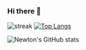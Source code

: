 ### Hi there 👋

![streak](https://github-readme-streak-stats.herokuapp.com/?user=newtonneto&theme=radical "streak") [![Top Langs](https://github-readme-stats.vercel.app/api/top-langs/?username=newtonneto&layout=compact&theme=radical)](https://github.com/newtonneto)

![Newton's GitHub stats](https://github-readme-stats.vercel.app/api?username=newtonneto&show_icons=true&theme=radical)

<!--
**newtonneto/newtonneto** is a ✨ _special_ ✨ repository because its `README.md` (this file) appears on your GitHub profile.

Here are some ideas to get you started:

- 🔭 I’m currently working on ...
- 🌱 I’m currently learning ...
- 👯 I’m looking to collaborate on ...
- 🤔 I’m looking for help with ...
- 💬 Ask me about ...
- 📫 How to reach me: ...
- 😄 Pronouns: ...
- ⚡ Fun fact: ...
-->
